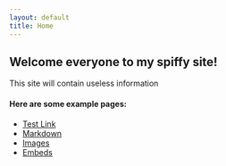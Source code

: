 ```yaml
---
layout: default
title: Home
---
```


## Welcome everyone to my spiffy site!
This site will contain useless information

#### Here are some example pages:
- [Test Link](https://trello.com)
- [Markdown](02-markdown-examples)
- [Images](03-images-examples)
- [Embeds](04-embeds-examples)
